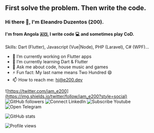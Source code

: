 ## First solve the problem. Then write the code.

### Hi there 👋, I'm Eleandro Duzentos (200).
#### I'm from Angola 🇦🇴, I write code 💻 and sometimes play CoD.

Skills: Dart (Flutter), Javascript (Vue|Node), PHP (Laravel), C# (WPF)...

- 🔭 I’m currently working on Flutter apps
- 🌱 I’m currently learning Dart & Flutter
- 💬 Ask me about code, house music and games
- ⚡ Fun fact: My last name means Two Hundred 😄
- 📫 How to reach me: [hi@e200.dev](mailto:hi@e200.dev)

![https://twitter.com/iam_e200](https://img.shields.io/twitter/follow/iam_e200?style=social)
![GitHub followers](https://img.shields.io/github/followers/e200?style=social)
![Connect LinkedIn](https://img.shields.io/badge/LinkedIn-Connect-informational?style=social&logo=linkedin)
![Subscribe Youtube](https://www.youtube.com/channel/UCdHPUOS_QF3bCPQnd4_zD8w)
![Open Telegram](https://img.shields.io/badge/Telegram-Connect-informational?style=social&logo=telegram)

![GitHub stats](https://github-readme-stats.vercel.app/api?username=e200&show_icons=true)

![Profile views](https://gpvc.arturio.dev/e200)
